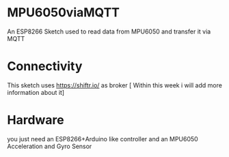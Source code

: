# MPU6050viaMQTT
An ESP8266 Sketch used to read data from MPU6050 and transfer it via MQTT

# Connectivity
This sketch uses https://shiftr.io/ as broker
[ Within this week i will add more information about it]

# Hardware
you just need an ESP8266+Arduino like controller and an MPU6050 Acceleration and Gyro Sensor
